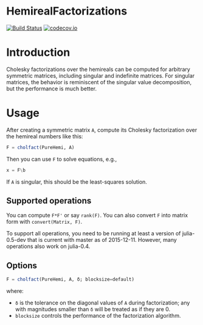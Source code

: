 # HemirealFactorizations

[![Build Status](https://travis-ci.org/timholy/HemirealFactorizations.jl.svg?branch=master)](https://travis-ci.org/timholy/HemirealFactorizations.jl)
[![codecov.io](https://codecov.io/github/timholy/HemirealFactorizations.jl/coverage.svg?branch=master)](https://codecov.io/github/timholy/HemirealFactorizations.jl?branch=master)

# Introduction

Cholesky factorizations over the hemireals can be computed for
arbitrary symmetric matrices, including singular and indefinite
matrices.  For singular matrices, the behavior is reminiscent of the
singular value decomposition, but the performance is much better.

# Usage

After creating a symmetric matrix `A`, compute its Cholesky
factorization over the hemireal numbers like this:

```jl
F = cholfact(PureHemi, A)
```
Then you can use `F` to solve equations, e.g.,
```jl
x = F\b
```
If `A` is singular, this should be the least-squares solution.

## Supported operations

You can compute `F*F'` or say `rank(F)`.  You can also convert `F`
into matrix form with `convert(Matrix, F)`.

To support all operations, you need to be running at least a version
of julia-0.5-dev that is current with master as of 2015-12-11.
However, many operations also work on julia-0.4.

## Options

```jl
F = cholfact(PureHemi, A, δ; blocksize=default)
```
where:

- `δ` is the tolerance on the diagonal values of `A` during factorization; any with magnitudes smaller than `δ` will be treated as if they are 0.
- `blocksize` controls the performance of the factorization algorithm.
